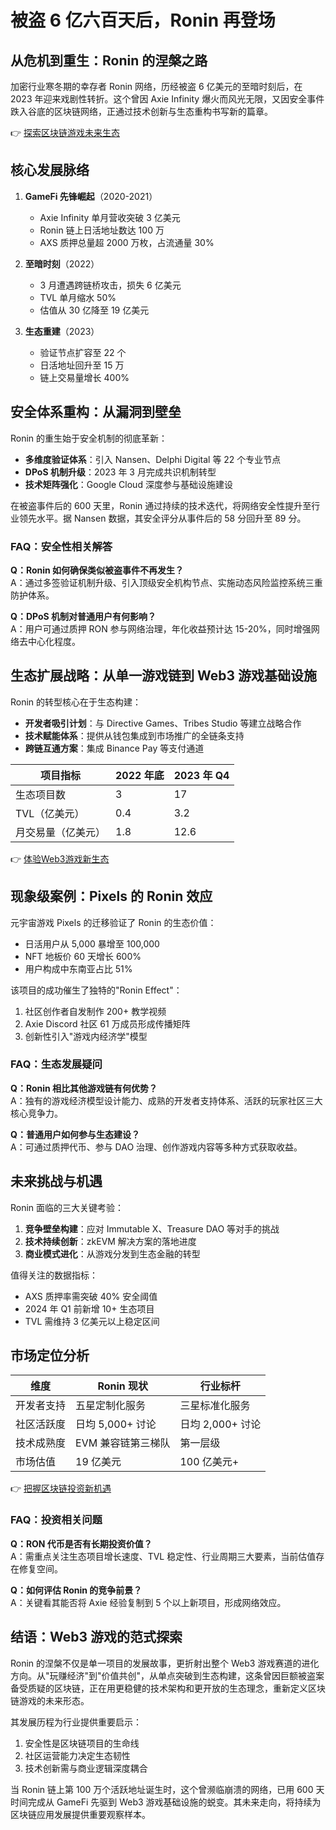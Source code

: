 # 被盗 6 亿六百天后，Ronin 再登场

## 从危机到重生：Ronin 的涅槃之路

加密行业寒冬期的幸存者 Ronin 网络，历经被盗 6 亿美元的至暗时刻后，在 2023 年迎来戏剧性转折。这个曾因 Axie Infinity 爆火而风光无限，又因安全事件跌入谷底的区块链网络，正通过技术创新与生态重构书写新的篇章。

👉 [探索区块链游戏未来生态](https://bit.ly/okx_welcome)

## 核心发展脉络

1. **GameFi 先锋崛起**（2020-2021）
   - Axie Infinity 单月营收突破 3 亿美元
   - Ronin 链上日活地址数达 100 万
   - AXS 质押总量超 2000 万枚，占流通量 30%

2. **至暗时刻**（2022）
   - 3 月遭遇跨链桥攻击，损失 6 亿美元
   - TVL 单月缩水 50%
   - 估值从 30 亿降至 19 亿美元

3. **生态重建**（2023）
   - 验证节点扩容至 22 个
   - 日活地址回升至 15 万
   - 链上交易量增长 400%

## 安全体系重构：从漏洞到壁垒

Ronin 的重生始于安全机制的彻底革新：
- **多维度验证体系**：引入 Nansen、Delphi Digital 等 22 个专业节点
- **DPoS 机制升级**：2023 年 3 月完成共识机制转型
- **技术矩阵强化**：Google Cloud 深度参与基础设施建设

在被盗事件后的 600 天里，Ronin 通过持续的技术迭代，将网络安全性提升至行业领先水平。据 Nansen 数据，其安全评分从事件后的 58 分回升至 89 分。

### FAQ：安全性相关解答

**Q：Ronin 如何确保类似被盗事件不再发生？**  
A：通过多签验证机制升级、引入顶级安全机构节点、实施动态风险监控系统三重防护体系。

**Q：DPoS 机制对普通用户有何影响？**  
A：用户可通过质押 RON 参与网络治理，年化收益预计达 15-20%，同时增强网络去中心化程度。

## 生态扩展战略：从单一游戏链到 Web3 游戏基础设施

Ronin 的转型核心在于生态构建：
- **开发者吸引计划**：与 Directive Games、Tribes Studio 等建立战略合作
- **技术赋能体系**：提供从钱包集成到市场推广的全链条支持
- **跨链互通方案**：集成 Binance Pay 等支付通道

| 项目指标        | 2022 年底 | 2023 年 Q4 |
|----------------|----------|------------|
| 生态项目数      | 3        | 17         |
| TVL（亿美元）  | 0.4      | 3.2        |
| 月交易量（亿美元） | 1.8      | 12.6       |

👉 [体验Web3游戏新生态](https://bit.ly/okx_welcome)

## 现象级案例：Pixels 的 Ronin 效应

元宇宙游戏 Pixels 的迁移验证了 Ronin 的生态价值：
- 日活用户从 5,000 暴增至 100,000
- NFT 地板价 60 天增长 600%
- 用户构成中东南亚占比 51%

该项目的成功催生了独特的"Ronin Effect"：
1. 社区创作者自发制作 200+ 教学视频
2. Axie Discord 社区 61 万成员形成传播矩阵
3. 创新性引入"游戏内经济学"模型

### FAQ：生态发展疑问

**Q：Ronin 相比其他游戏链有何优势？**  
A：独有的游戏经济模型设计能力、成熟的开发者支持体系、活跃的玩家社区三大核心竞争力。

**Q：普通用户如何参与生态建设？**  
A：可通过质押代币、参与 DAO 治理、创作游戏内容等多种方式获取收益。

## 未来挑战与机遇

Ronin 面临的三大关键考验：
1. **竞争壁垒构建**：应对 Immutable X、Treasure DAO 等对手的挑战
2. **技术持续创新**：zkEVM 解决方案的落地进度
3. **商业模式进化**：从游戏分发到生态金融的转型

值得关注的数据指标：
- AXS 质押率需突破 40% 安全阈值
- 2024 年 Q1 前新增 10+ 生态项目
- TVL 需维持 3 亿美元以上稳定区间

## 市场定位分析

| 维度        | Ronin 现状       | 行业标杆     |
|------------|------------------|--------------|
| 开发者支持 | 五星定制化服务   | 三星标准化服务 |
| 社区活跃度 | 日均 5,000+ 讨论 | 日均 2,000+ 讨论 |
| 技术成熟度 | EVM 兼容链第三梯队 | 第一层级     |
| 市场估值   | 19 亿美元        | 100 亿美元+  |

👉 [把握区块链投资新机遇](https://bit.ly/okx_welcome)

### FAQ：投资相关问题

**Q：RON 代币是否有长期投资价值？**  
A：需重点关注生态项目增长速度、TVL 稳定性、行业周期三大要素，当前估值存在修复空间。

**Q：如何评估 Ronin 的竞争前景？**  
A：关键看其能否将 Axie 经验复制到 5 个以上新项目，形成网络效应。

## 结语：Web3 游戏的范式探索

Ronin 的涅槃不仅是单一项目的发展故事，更折射出整个 Web3 游戏赛道的进化方向。从"玩赚经济"到"价值共创"，从单点突破到生态构建，这条曾因巨额被盗案备受质疑的区块链，正在用更稳健的技术架构和更开放的生态理念，重新定义区块链游戏的未来形态。

其发展历程为行业提供重要启示：
1. 安全性是区块链项目的生命线
2. 社区运营能力决定生态韧性
3. 技术创新需与商业逻辑深度耦合

当 Ronin 链上第 100 万个活跃地址诞生时，这个曾濒临崩溃的网络，已用 600 天时间完成从 GameFi 先驱到 Web3 游戏基础设施的蜕变。其未来走向，将持续为区块链应用发展提供重要观察样本。